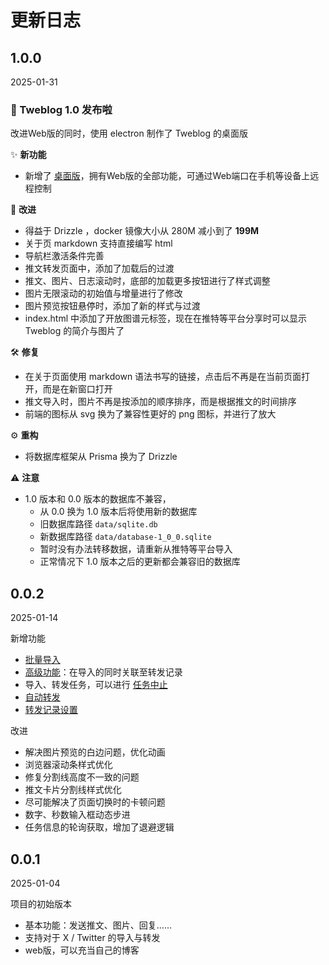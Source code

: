# 更新日志

## 1.0.0
2025-01-31

### 🎉 Tweblog 1.0 发布啦
改进Web版的同时，使用 electron 制作了 Tweblog 的桌面版

✨ **新功能**
- 新增了 [桌面版](./desktop)，拥有Web版的全部功能，可通过Web端口在手机等设备上远程控制

🧱 **改进**
- 得益于 Drizzle ，docker 镜像大小从 280M 减小到了 **199M**
- 关于页 markdown 支持直接编写 html
- 导航栏激活条件完善
- 推文转发页面中，添加了加载后的过渡
- 推文、图片、日志滚动时，底部的加载更多按钮进行了样式调整
- 图片无限滚动的初始值与增量进行了修改
- 图片预览按钮悬停时，添加了新的样式与过渡
- index.html 中添加了开放图谱元标签，现在在推特等平台分享时可以显示 Tweblog 的简介与图片了

🛠 **修复**
- 在关于页面使用 markdown 语法书写的链接，点击后不再是在当前页面打开，而是在新窗口打开
- 推文导入时，图片不再是按添加的顺序排序，而是根据推文的时间排序
- 前端的图标从 svg 换为了兼容性更好的 png 图标，并进行了放大

⚙ **重构**
- 将数据库框架从 Prisma 换为了 Drizzle

⚠ **注意**
- 1.0 版本和 0.0 版本的数据库不兼容，
	- 从 0.0 换为 1.0 版本后将使用新的数据库
	- 旧数据库路径 `data/sqlite.db`
	- 新数据库路径 `data/database-1_0_0.sqlite`
	- 暂时没有办法转移数据，请重新从推特等平台导入
	- 正常情况下 1.0 版本之后的更新都会兼容旧的数据库


## 0.0.2
2025-01-14

新增功能
- [批量导入](./feature/tweet-import.md#批量导入)
- [高级功能](./feature/tweet-import.md#高级功能)：在导入的同时关联至转发记录
- 导入、转发任务，可以进行 [任务中止](./feature/tweet-import.md#任务中止)
- [自动转发](./feature/tweet-forward.md#自动转发)
- [转发记录设置](./feature/tweet-forward.md#转发记录设置)

改进
- 解决图片预览的白边问题，优化动画
- 浏览器滚动条样式优化
- 修复分割线高度不一致的问题
- 推文卡片分割线样式优化
- 尽可能解决了页面切换时的卡顿问题
- 数字、秒数输入框动态步进
- 任务信息的轮询获取，增加了退避逻辑

## 0.0.1
2025-01-04

项目的初始版本
- 基本功能：发送推文、图片、回复……
- 支持对于 X / Twitter 的导入与转发
- web版，可以充当自己的博客
